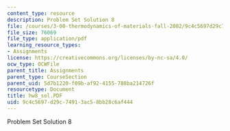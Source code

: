 ```yaml
---
content_type: resource
description: Problem Set Solution 8
file: /courses/3-00-thermodynamics-of-materials-fall-2002/9c4c5697d29c74913ac58bb28c6af444_hw8_sol.PDF
file_size: 76069
file_type: application/pdf
learning_resource_types:
- Assignments
license: https://creativecommons.org/licenses/by-nc-sa/4.0/
ocw_type: OCWFile
parent_title: Assignments
parent_type: CourseSection
parent_uid: 5d7b1220-f09b-af92-4155-788ba214726f
resourcetype: Document
title: hw8_sol.PDF
uid: 9c4c5697-d29c-7491-3ac5-8bb28c6af444
---
```

Problem Set Solution 8